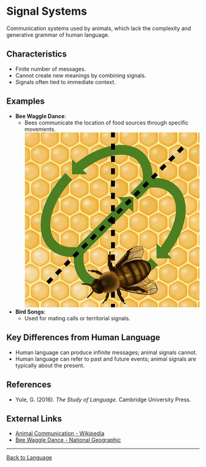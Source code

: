 # Signal Systems

Communication systems used by animals, which lack the complexity and generative grammar of human language.

## Characteristics

- Finite number of messages.
- Cannot create new meanings by combining signals.
- Signals often tied to immediate context.

## Examples

- **Bee Waggle Dance**:
  - Bees communicate the location of food sources through specific movements.
![Bee Waggle Dance](../../../assets/bee-dance-featured.jpg)
- **Bird Songs**:
  - Used for mating calls or territorial signals.

## Key Differences from Human Language

- Human language can produce infinite messages; animal signals cannot.
- Human language can refer to past and future events; animal signals are typically about the present.

## References

- Yule, G. (2016). *The Study of Language*. Cambridge University Press.

## External Links

- [Animal Communication - Wikipedia](https://en.wikipedia.org/wiki/Animal_communication)
- [Bee Waggle Dance - National Geographic](https://www.nationalgeographic.com/animals/article/honeybee-waggle-dance-explained)

---

[Back to Language](README.md)
